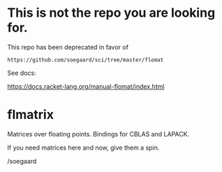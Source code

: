 # This is not the repo you are looking for.

This repo has been deprecated in favor of

    https://github.com/soegaard/sci/tree/master/flomat

See docs:

   https://docs.racket-lang.org/manual-flomat/index.html


# flmatrix
Matrices over floating points. Bindings for CBLAS and LAPACK.

If you need matrices here and now, give them a spin.

/soegaard

